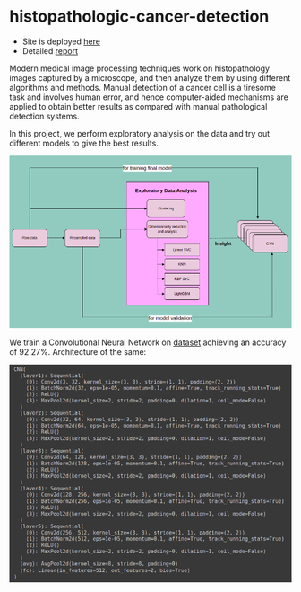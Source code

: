 # histopathologic-cancer-detection

* Site is deployed [here](https://share.streamlit.io/ceyxasm/histopathologic-cancer-detection/main/code/app.py)
* Detailed [report](/report.pdf)

Modern medical image processing techniques work on histopathology images captured
by a microscope, and then analyze them by using different algorithms and methods.
Manual detection of a cancer cell is a tiresome task and involves human error, and hence
computer-aided mechanisms are applied to obtain better results as compared with manual
pathological detection systems.

In this project, we perform exploratory
analysis on the data and try out different models to give the best results.

![Overview](/content/Overview.png?raw=true "Overview")

We train a Convolutional Neural Network on [dataset](https://www.kaggle.com/competitions/histopathologic-cancer-detection/data) achieving an accuracy of 92.27%. Architecture of the same:

![Architecture](/content/architecture.png?raw=true "Architecture")